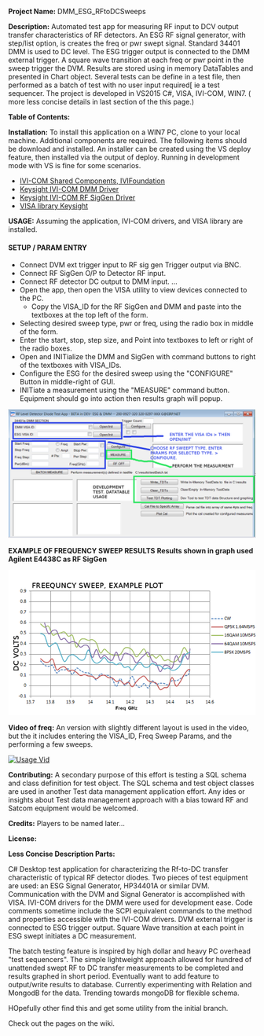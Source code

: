 **Project Name:** DMM_ESG_RFtoDCSweeps

**Description:** Automated test app for measuring RF input to DCV output transfer characteristics of 
RF detectors. An ESG RF signal generator, with step/list option, is creates the freq or pwr swept signal. 
Standard 34401 DMM is used to DC level. The ESG trigger output is connected to the DMM external trigger. A square wave transition at each freq or pwr point in the sweep trigger the DVM. Results are stored using in memory DataTables
and presented in Chart object. Several tests can be define in a test file, then performed as a batch of test 
with no user input required[ ie a test sequencer. The project is developed in VS2015 C#, VISA, IVI-COM, WIN7. ( more less concise details in last section of the this page.)

**Table of Contents:**

**Installation:** To install this application on a WIN7 PC, clone to your local machine. Additional components are
required.  The following items should be download and installed. An installer can be created using the VS deploy feature, then installed via the output of deploy. Running in development mode with VS is fine for some scenarios.
* [IVI-COM Shared Components, IVIFoundation](http://www.ivifoundation.org/)
* [Keysight IVI-COM DMM Driver](http://www.keysight.com/main/software.jspx?cc=US&lc=eng&nid=-11143.0.00&id=1494698&pageMode=PV)
* [Keysight IVI-COM RF SigGen Driver](http://www.keysight.com/main/software.jspx?ckey=1669133&lc=eng&cc=US&nid=-11143.0.00&id=1669133)
* [VISA library Keysight](http://www.keysight.com/main/software.jspx?cc=US&lc=eng&ckey=2175637&nid=-536900526.697048.02&id=2175637&cmpid=zzfindiosuitedownload)

**USAGE:** Assuming the application, IVI-COM drivers, and VISA library are installed.
#### SETUP / PARAM ENTRY 
* Connect DVM ext trigger input to RF sig gen Trigger output via BNC.
* Connect RF SigGen O/P to Detector RF input.
* Connect RF detector DC output to DMM input. ...
* Open the app, then open the VISA utility to view devices connected to the PC. 
  * Copy the VISA_ID for the RF SigGen and DMM and paste into the textboxes at the top left of the form. 
* Selecting  desired sweep type, pwr or freq, using the radio box in middle of the form.  
* Enter the start, stop, step size, and Point into textboxes to left or right of the radio boxes.  
* Open and INITialize the DMM and SigGen with command buttons to right of the textboxes 
with VISA_IDs. 
* Configure the ESG for the desired sweep using the "CONFIGURE" Button in middle-right of GUI.
* INITiate a measurement using the "MEASURE" command button. Equipment should go into action then results graph
will popup. 

![GUI SCREENSHOT](34401DMM_ESG_MainForm.png)


**EXAMPLE OF FREQUENCY SWEEP RESULTS**
**Results shown in graph used Agilent E4438C  as RF SigGen**

![Freq Sweep Plot](FreqSweepExamplePlot.png)


**Video of freq:** An version with slightly different layout is used in the video, but the it includes
entering the VISA_ID, Freq Sweep Params, and the performing a few sweeps.


[![Usage Vid](https://img.youtube.com/vi/OFMz4BTxJdA/0.jpg)](https://www.youtube.com/watch?v=OFMz4BTxJdA&t=0s)

**Contributing:** A secondary purpose of this effort is testing a SQL schema and class definition for test object. 
The SQL schema and test object classes are used in another Test data management application effort. Any ides or insights
about Test data management approach with a bias toward RF and Satcom equipment would be welcomed. 

**Credits:** Players to be named later...

**License:**


**Less Concise Description Parts:**

 C# Desktop test application for characterizing the Rf-to-DC transfer characteristic of typical RF detector diodes. Two pieces of test equipment are used: an ESG Signal Generator, HP34401A or similar DVM. Communication with the DVM and Signal Generator is accomplished with VISA. IVI-COM drivers for the DMM were used for development ease. Code comments sometime include the SCPI equivalent commands to the method and properties accessible with the IVI-COM drivers. DVM external trigger is connected to ESG trigger output. Square Wave transition at each point in ESG swept initiates a DC measurement.

The batch testing feature is inspired by high dollar and heavy PC overhead "test sequencers". The simple lightweight approach allowed for hundred of unattended swept RF to DC transfer measurements to be completed and results graphed in short period. Eventually want to add feature to output/write results to database. Currently experimenting with Relation and MongodB for the data.  Trending towards mongoDB for flexible schema. 

HOpefully other find this and get some utility from the initial branch. 

Check out the pages on the wiki.
